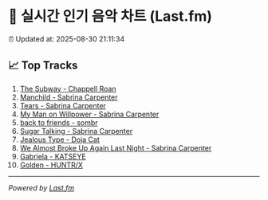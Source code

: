 # 🎵 실시간 인기 음악 차트 (Last.fm)

⏰ Updated at: 2025-08-30 21:11:34

## 📈 Top Tracks

1. [The Subway - Chappell Roan](https://www.last.fm/music/Chappell+Roan/_/The+Subway)
2. [Manchild - Sabrina Carpenter](https://www.last.fm/music/Sabrina+Carpenter/_/Manchild)
3. [Tears - Sabrina Carpenter](https://www.last.fm/music/Sabrina+Carpenter/_/Tears)
4. [My Man on Willpower - Sabrina Carpenter](https://www.last.fm/music/Sabrina+Carpenter/_/My+Man+on+Willpower)
5. [back to friends - sombr](https://www.last.fm/music/sombr/_/back+to+friends)
6. [Sugar Talking - Sabrina Carpenter](https://www.last.fm/music/Sabrina+Carpenter/_/Sugar+Talking)
7. [Jealous Type - Doja Cat](https://www.last.fm/music/Doja+Cat/_/Jealous+Type)
8. [We Almost Broke Up Again Last Night - Sabrina Carpenter](https://www.last.fm/music/Sabrina+Carpenter/_/We+Almost+Broke+Up+Again+Last+Night)
9. [Gabriela - KATSEYE](https://www.last.fm/music/KATSEYE/_/Gabriela)
10. [Golden - HUNTR/X](https://www.last.fm/music/HUNTR%2FX/_/Golden)

---
*Powered by [Last.fm](https://www.last.fm)*
